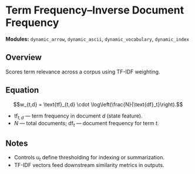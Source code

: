 # Term Frequency–Inverse Document Frequency

**Modules:** `dynamic_arrow`, `dynamic_ascii`, `dynamic_vocabulary`,
`dynamic_index`

## Overview

Scores term relevance across a corpus using TF-IDF weighting.

## Equation

$$w_{t,d} = \text{tf}_{t,d} \cdot \log\left(\frac{N}{\text{df}_t}\right).$$

- $\text{tf}_{t,d}$ — term frequency in document $d$ (state feature).
- $N$ — total documents; $\text{df}_t$ — document frequency for term $t$.

## Notes

- Controls $u_t$ define thresholding for indexing or summarization.
- TF-IDF vectors feed downstream similarity metrics in outputs.
